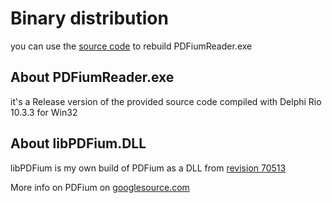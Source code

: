 # Binary distribution

you can use the [source code](https://github.com/tothpaul/PDFiumReader/tree/master/src) to rebuild PDFiumReader.exe

## About PDFiumReader.exe

it's a Release version of the provided source code compiled with Delphi Rio 10.3.3 for Win32

## About libPDFium.DLL

libPDFium is my own build of PDFium as a DLL from [revision 70513](https://pdfium-review.googlesource.com/c/pdfium/+/70513)

More info on PDFium on [googlesource.com](https://pdfium.googlesource.com/pdfium/)
